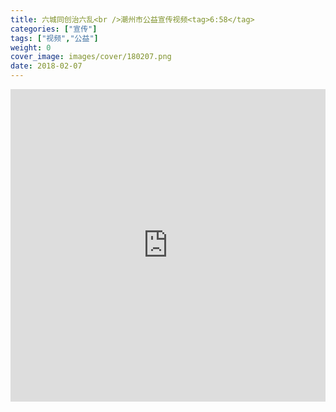 ```yaml
---
title: 六城同创治六乱<br />潮州市公益宣传视频<tag>6:58</tag>
categories: ["宣传"]
tags: ["视频","公益"]
weight: 0
cover_image: images/cover/180207.png
date: 2018-02-07
---
```


<iframe frameborder="0" width="100%" height="500px" margin="0px" padding="10px" src="https://v.qq.com/txp/iframe/player.html?vid=z0547mfoxdx" allowFullScreen="true"></iframe>